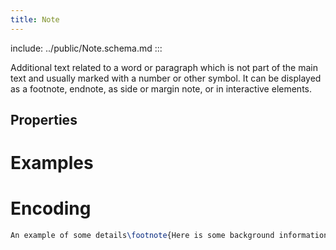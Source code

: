 ```yaml
---
title: Note
---
```


include: ../public/Note.schema.md :::

Additional text related to a word or paragraph which is not part of the main text and usually marked with a number or other symbol. It can be displayed as a footnote, endnote, as side or margin note, or in interactive elements.

## Properties

# Examples

# Encoding

```latex
An example of some details\footnote{Here is some background information.}.
```
